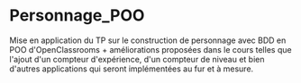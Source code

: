 # Personnage_POO
Mise en application du TP sur le construction de personnage avec BDD en POO d'OpenClassrooms + améliorations proposées dans le cours telles que l'ajout d'un compteur d'expérience, d'un compteur de niveau et bien d'autres applications qui seront implémentées au fur et à mesure. 
